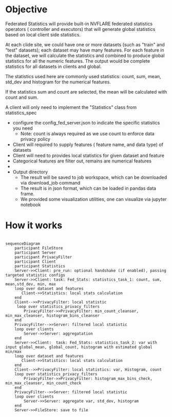 # Objective
Federated Statistics will provide built-in NVFLARE federated statistics operators ( controller and executors) that 
will generate global statistics based on local client side statistics.

At each clide site, we could have one or more datasets (such as "train" and "test" datasets); each dataset may have many 
features. For each feature in the dataset, we will calculate the statistics and combined to produce 
global statistics for all the numeric features. The output would be complete statistics for all datasets in clients and global.    

The statistics used here are commonly used statistics: count, sum, mean, std_dev and histogram for the numerical features. 

If the statistics sum and count are selected, the mean will be calculated with count and sum. 

A client will only need to implement the "Statistics" class from statistics_spec 

* configure the config_fed_server.json to indicate the specific statistics you need
  * Note: count is always required as we use count to enforce data privacy policy
* Client will required to supply features ( feature name, and data type) of datasets 
* Client will need to provides local statistics for given dataset and feature
* Categorical features are filter out, remains are numerical features
* 
* Output directory
  * The result will be saved to job workspace, which can be downloaded via download_job command 
  * The result is in json format, which can be loaded in pandas data frame. 
  * We provided some visualization utilities, one can visualize via jupyter notebook

# How it works

```mermaid
 
sequenceDiagram
    participant FileStore
    participant Server
    participant PrivacyFilter
    participant Client
    participant Statistics
    Server->>Client: pre_run: optional handshake (if enabled), passing targeted statistic configs
    Server->>Client: task: Fed_Stats: statistics_task_1: count, sum, mean,std_dev, min, max 
    loop over dataset and features
       Client->>Statistics: local stats calculation
    end
    Client-->>PrivacyFilter: local statistic
     loop over statistics_privacy_filters
        PrivacyFilter->>PrivacyFilter: min_count_cleanser, min_max_cleanser, histogram_bins_cleanser
    end
    PrivacyFilter-->>Server: filtered local statistic
    loop over clients
        Server->>Server: aggregatation
    end
    Server->>Client:  task: Fed_Stats: statistics_task_2: var with input global_mean, global_count, histogram with estimated global min/max
    loop over dataset and features
       Client->>Statistics: local stats calculation
    end
    Client-->>PrivacyFilter: local statistics: var, Histogram, count
    loop over statistics_privacy_filters
        PrivacyFilter->>PrivacyFilter: histogram_max_bins_check, min_max_cleanser, min_count_check
    end
    PrivacyFilter-->>Server: filtered local statistic    
    loop over clients
        Server->>Server: aggregate var, std_dev, histogram
    end
    Server->>FileStore: save to file
```

```
